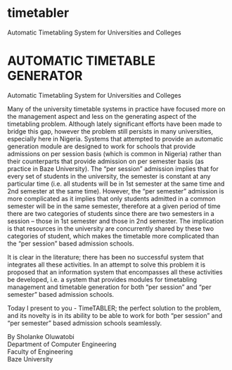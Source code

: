 # timetabler
Automatic Timetabling System for Universities and Colleges

# AUTOMATIC TIMETABLE GENERATOR 
Automatic Timetabling System for Universities and Colleges

Many of the university timetable systems in practice have focused more on the management aspect and less on the generating aspect of the timetabling problem. Although lately significant efforts have been made to bridge this gap, however the problem still persists in many universities, especially here in Nigeria. Systems that attempted to provide an automatic generation module are designed to work for schools that provide admissions on per session basis (which is common in Nigeria) rather than their counterparts that provide admission on per semester basis (as practice in Baze University). The “per session” admission implies that for every set of students in the university, the semester is constant at any particular time (i.e. all students will be in 1st semester at the same time and 2nd semester at the same time). However, the “per semester” admission is more complicated as it implies that only students admitted in a common semester will be in the same semester, therefore at a given period of time there are two categories of students since there are two semesters in a session – those in 1st semester and those in 2nd semester. The implication is that resources in the university are concurrently shared by these two categories of student, which makes the timetable more complicated than the “per session” based admission schools.

It is clear in the literature; there has been no successful system that integrates all these activities. In an attempt to solve this problem it is proposed that an information system that encompasses all these activities be developed, i.e. a system that provides modules for timetabling management and timetable generation for both “per session” and “per semester” based admission schools.

Today I present to you - TimeTABLER; the perfect solution to the problem, and its novelty is in its ability to be able to work for both “per session” and “per semester” based admission schools seamlessly. 

By Sholanke Oluwatobi<br>
Department of Computer Engineering <br>
Faculty of Engineering<br>
Baze University<br>

